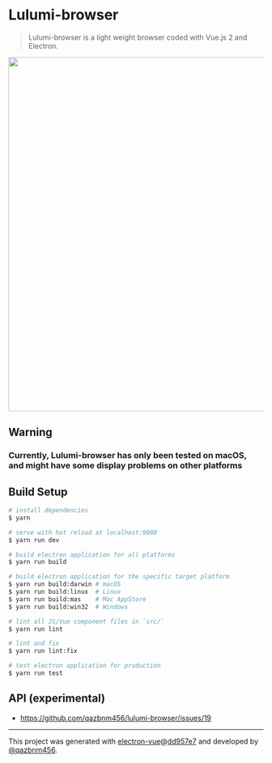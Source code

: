 # Lulumi-browser

> Lulumi-browser is a light weight browser coded with Vue.js 2 and Electron.

<p align="center">
  <a href="http://i.imgur.com/9xLPLFK.png" target="_blank">
    <img src="http://i.imgur.com/9xLPLFK.png" width="700px">
  </a>
</p>

## Warning

### Currently, Lulumi-browser has only been tested on macOS, and might have some display problems on other platforms

## Build Setup

``` bash
# install dependencies
$ yarn

# serve with hot reload at localhost:9080
$ yarn run dev

# build electron application for all platforms
$ yarn run build

# build electron application for the specific target platform
$ yarn run build:darwin # macOS
$ yarn run build:linux  # Linux
$ yarn run build:mas    # Mac AppStore
$ yarn run build:win32  # Windows

# lint all JS/Vue component files in `src/`
$ yarn run lint

# lint and fix
$ yarn run lint:fix

# test electron application for production
$ yarn run test
```

## API (experimental)

- https://github.com/qazbnm456/lulumi-browser/issues/19

---

This project was generated with [electron-vue](https://github.com/SimulatedGREG/electron-vue)@[dd957e7](https://github.com/SimulatedGREG/electron-vue/commit/dd957e79f82349fff4bcc1385ca3dea20961c485) and developed by [@qazbnm456](https://github.com/qazbnm456).
